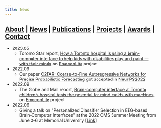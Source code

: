 ```yaml
---
title: News
---
```


## [About](index.md) | [News](news.md) | [Publications](publications.md) | [Projects](projects.md) | [Awards](awards.md) | [Contact](contact.md)

- 2023.05
  - Toronto Star report, [How a Toronto hospital is using a brain-computer interface to help kids with disabilities play and paint — with their minds](https://www.thestar.com/news/canada/2023/05/31/these-kids-make-computers-work-with-their-minds-the-future-is-completely-wide-open.html) on [EmoconLite](https://jranaraki.github.io/projects.html) project
- 2022.09
  - Our paper [C2FAR: Coarse-to-Fine Autoregressive Networks for Precise Probabilistic Forecasting](https://nips.cc/Conferences/2022/Schedule?showEvent=53883) got accepted in [NeurIPS2022](https://neurips.cc/)
- 2022.09
  - The Globe and Mail report, [Brain-computer interface at Toronto children’s hospital tests the potential for mind melds with machines](https://www.theglobeandmail.com/canada/article-brain-computer-interface-at-toronto-childrens-hospital-tests-the/), on [EmoconLite](https://jranaraki.github.io/projects.html) project
- 2022.06
  - Giving a talk on "Personalized Classifier Selection in EEG-based Brain-Computer Interfaces" at the 2022 CMS Summer Meeting from June 3-6 at Memorial University [[Link](https://www2.cms.math.ca/Events/summer22/abs/sml#jr)]
